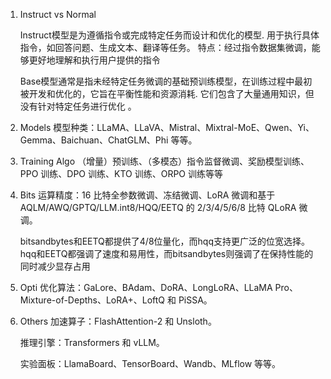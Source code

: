 1. Instruct vs Normal

    Instruct模型是为遵循指令或完成特定任务而设计和优化的模型. 用于执行具体指令，如回答问题、生成文本、翻译等任务。
    特点：经过指令数据集微调，能够更好地理解和执行用户提供的指令

    Base模型通常是指未经特定任务微调的基础预训练模型，在训练过程中最初被开发和优化的，它旨在平衡性能和资源消耗. 它们包含了大量通用知识，但没有针对特定任务进行优化
    。

2. Models
    模型种类：LLaMA、LLaVA、Mistral、Mixtral-MoE、Qwen、Yi、Gemma、Baichuan、ChatGLM、Phi 等等。

3. Training Algo
    （增量）预训练、（多模态）指令监督微调、奖励模型训练、PPO 训练、DPO 训练、KTO 训练、ORPO 训练等等

4. Bits
    运算精度：16 比特全参数微调、冻结微调、LoRA 微调和基于 AQLM/AWQ/GPTQ/LLM.int8/HQQ/EETQ 的 2/3/4/5/6/8 比特 QLoRA 微调。

    bitsandbytes和EETQ都提供了4/8位量化，而hqq支持更广泛的位宽选择。hqq和EETQ都强调了速度和易用性，而bitsandbytes则强调了在保持性能的同时减少显存占用

5. Opti
    优化算法：GaLore、BAdam、DoRA、LongLoRA、LLaMA Pro、Mixture-of-Depths、LoRA+、LoftQ 和 PiSSA。

6. Others
    加速算子：FlashAttention-2 和 Unsloth。

    推理引擎：Transformers 和 vLLM。

    实验面板：LlamaBoard、TensorBoard、Wandb、MLflow 等等。

